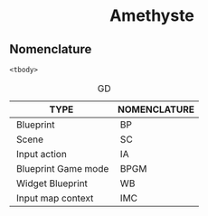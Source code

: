 <div align='center'>

<h1>Amethyste</h1>

</div>

<p>

</p>

## Nomenclature

<table class="GD">
	<caption>GD</caption>
	<thead>
	<tr>
		<th>TYPE</th>
		<th>NOMENCLATURE</th>
	</tr>
	</thead>
	<tbody>
	<tr>
		<td>&nbsp;Blueprint</td>
		<td>&nbsp;BP</td>
	</tr>
	<tr>
		<td>&nbsp;Scene</td>
		<td>&nbsp;SC</td>
	</tr>
	<tr>
		<td>&nbsp;Input action</td>
		<td>&nbsp;IA</td>
	</tr>
	<tr>
		<td>&nbsp;Blueprint Game mode</td>
		<td>&nbsp;BPGM</td>
	</tr>
	<tr>
		<td>&nbsp;Widget Blueprint</td>
		<td>&nbsp;WB</td>
	</tr>
	<tr>
		<td>&nbsp;Input map context</td>
		<td>&nbsp;IMC</td>
	</tr>

	<tbody>
</table>
